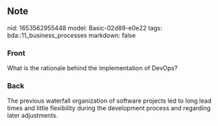 ## Note
nid: 1653562955448
model: Basic-02d89-e0e22
tags: bda::11_business_processes
markdown: false

### Front
What is the rationale behind the implementation of DevOps?

### Back
The previous waterfall organization of software projects led to long lead times and little flexibility during the development process and regarding later adjustments.
